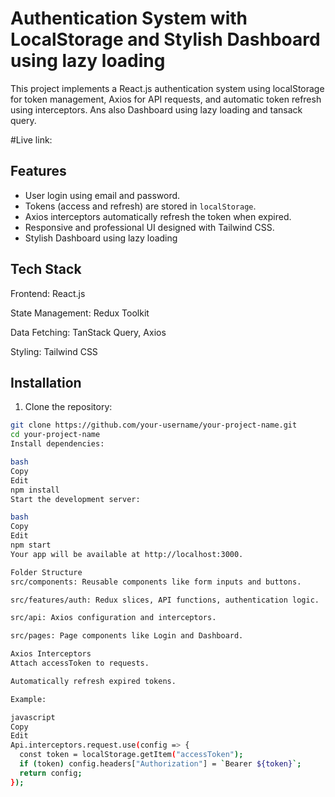 # Authentication System with LocalStorage and Stylish Dashboard using lazy loading

This project implements a React.js authentication system using localStorage for token management, Axios for API requests, and automatic token refresh using interceptors.
Ans also Dashboard using lazy loading and tansack query.


#Live link: 


## Features

- User login using email and password.
- Tokens (access and refresh) are stored in `localStorage`.
- Axios interceptors automatically refresh the token when expired.
- Responsive and professional UI designed with Tailwind CSS.
- Stylish Dashboard using lazy loading

## Tech Stack

Frontend: React.js

State Management: Redux Toolkit

Data Fetching: TanStack Query, Axios

Styling: Tailwind CSS

## Installation

1. Clone the repository:

```bash
git clone https://github.com/your-username/your-project-name.git
cd your-project-name
Install dependencies:

bash
Copy
Edit
npm install
Start the development server:

bash
Copy
Edit
npm start
Your app will be available at http://localhost:3000.

Folder Structure
src/components: Reusable components like form inputs and buttons.

src/features/auth: Redux slices, API functions, authentication logic.

src/api: Axios configuration and interceptors.

src/pages: Page components like Login and Dashboard.

Axios Interceptors
Attach accessToken to requests.

Automatically refresh expired tokens.

Example:

javascript
Copy
Edit
Api.interceptors.request.use(config => {
  const token = localStorage.getItem("accessToken");
  if (token) config.headers["Authorization"] = `Bearer ${token}`;
  return config;
});

